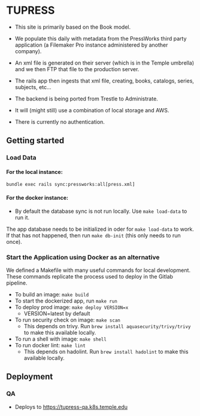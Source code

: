 # TUPRESS

- This site is primarily based on the Book model.
- We populate this daily with metadata from the PressWorks third party application (a Filemaker Pro instance administered by another company).
- An xml file is generated on their server (which is in the Temple umbrella) and we then FTP that file to the production server.
- The rails app then ingests that xml file, creating, books, catalogs, series, subjects, etc...

- The backend is being ported from Trestle to Administrate.
- It will (might still) use a combination of local storage and AWS.
- There is currently no authentication.

## Getting started

### Load Data

#### For the local instance:

`bundle exec rails sync:pressworks:all[press.xml]`

#### For the docker instance:
* By default the database sync is not run locally. Use `make load-data` to run it.

The app database needs to be initialized in oder for `make load-data` to work.  If that has not happened, then run `make db-init` (this only needs to run once).

### Start the Application using Docker as an alternative

We defined a Makefile with many useful commands for local development. These commands replicate the process used to deploy in the Gitlab pipeline.

* To build an image: ```make build ```
* To start the dockerized app, run ```make run```
* To deploy prod image: ```make deploy VERSION=x```  
    * VERSION=latest by default
* To run security check on image: ```make scan```
    * This depends on trivy. Run `brew install aquasecurity/trivy/trivy` to make this available locally.
* To run a shell with image: ```make shell```
* To run docker lint: ```make lint```
    * This depends on hadolint. Run `brew install hadolint` to make this available locally.

## Deployment
### QA
* Deploys to https://tupress-qa.k8s.temple.edu
